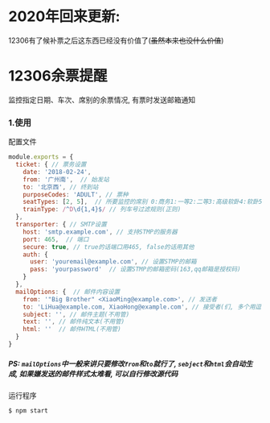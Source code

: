 # 2020年回来更新:

12306有了候补票之后这东西已经没有价值了(~~虽然本来也没什么价值~~)


# 12306余票提醒
监控指定日期、车次、席别的余票情况, 有票时发送邮箱通知

### 1.使用
配置文件
```js
module.exports = {
  ticket: { // 票务设置
    date: '2018-02-24',
    from: '广州南',  // 始发站
    to: '北京西', // 终到站
    purposeCodes: 'ADULT', // 票种
    seatTypes: [2, 5],  // 所要监控的席别 0:商务1:一等2:二等3:高级软卧4:软卧5:动卧6:硬卧7:软座8:硬座9:无座
    trainType: /^D\d{1,4}$/ // 列车号过滤规则(正则)
  },
  transporter: { // SMTP设置
    host: 'smtp.example.com', // 支持STMP的服务器
    port: 465,  // 端口
    secure: true, // true的话端口用465, false的话用其他
    auth: {
      user: 'youremail@example.com', // 设置STMP的邮箱
      pass: 'yourpassword'  // 设置STMP的邮箱密码(163,qq邮箱是授权码)
    }
  },
  mailOptions: {  // 邮件内容设置
    from: '"Big Brother" <XiaoMing@example.com>', // 发送者
    to: 'LiHua@example.com, XiaoHong@example.com', // 接受者(们, 多个用逗号隔开)
    subject: '', // 邮件主题(不用管)
    text: '', // 邮件纯文本(不用管)
    html: ''  // 邮件HTML(不用管)
  }
}
```
##### PS: `mailOptions`中一般来讲只要修改`from`和`to`就行了, `sebject`和`html`会自动生成, 如果嫌发送的邮件样式太难看, 可以自行修改源代码

运行程序
```bash
$ npm start
```
